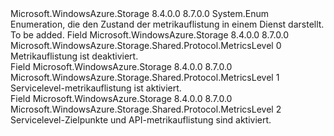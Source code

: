 <Type Name="MetricsLevel" FullName="Microsoft.WindowsAzure.Storage.Shared.Protocol.MetricsLevel">
  <TypeSignature Language="C#" Value="public enum MetricsLevel" />
  <TypeSignature Language="ILAsm" Value=".class public auto ansi sealed MetricsLevel extends System.Enum" />
  <TypeSignature Language="DocId" Value="T:Microsoft.WindowsAzure.Storage.Shared.Protocol.MetricsLevel" />
  <TypeSignature Language="VB.NET" Value="Public Enum MetricsLevel" />
  <TypeSignature Language="F#" Value="type MetricsLevel = " />
  <AssemblyInfo>
    <AssemblyName>Microsoft.WindowsAzure.Storage</AssemblyName>
    <AssemblyVersion>8.4.0.0</AssemblyVersion>
    <AssemblyVersion>8.7.0.0</AssemblyVersion>
  </AssemblyInfo>
  <Base>
    <BaseTypeName>System.Enum</BaseTypeName>
  </Base>
  <Docs>
    <summary>
            Enumeration, die den Zustand der metrikauflistung in einem Dienst darstellt.
            </summary>
    <remarks>To be added.</remarks>
  </Docs>
  <Members>
    <Member MemberName="None">
      <MemberSignature Language="C#" Value="None" />
      <MemberSignature Language="ILAsm" Value=".field public static literal valuetype Microsoft.WindowsAzure.Storage.Shared.Protocol.MetricsLevel None = int32(0)" />
      <MemberSignature Language="DocId" Value="F:Microsoft.WindowsAzure.Storage.Shared.Protocol.MetricsLevel.None" />
      <MemberSignature Language="VB.NET" Value="None" />
      <MemberSignature Language="F#" Value="None = 0" Usage="Microsoft.WindowsAzure.Storage.Shared.Protocol.MetricsLevel.None" />
      <MemberType>Field</MemberType>
      <AssemblyInfo>
        <AssemblyName>Microsoft.WindowsAzure.Storage</AssemblyName>
        <AssemblyVersion>8.4.0.0</AssemblyVersion>
        <AssemblyVersion>8.7.0.0</AssemblyVersion>
      </AssemblyInfo>
      <ReturnValue>
        <ReturnType>Microsoft.WindowsAzure.Storage.Shared.Protocol.MetricsLevel</ReturnType>
      </ReturnValue>
      <MemberValue>0</MemberValue>
      <Docs>
        <summary>
            Metrikauflistung ist deaktiviert.
            </summary>
      </Docs>
    </Member>
    <Member MemberName="Service">
      <MemberSignature Language="C#" Value="Service" />
      <MemberSignature Language="ILAsm" Value=".field public static literal valuetype Microsoft.WindowsAzure.Storage.Shared.Protocol.MetricsLevel Service = int32(1)" />
      <MemberSignature Language="DocId" Value="F:Microsoft.WindowsAzure.Storage.Shared.Protocol.MetricsLevel.Service" />
      <MemberSignature Language="VB.NET" Value="Service" />
      <MemberSignature Language="F#" Value="Service = 1" Usage="Microsoft.WindowsAzure.Storage.Shared.Protocol.MetricsLevel.Service" />
      <MemberType>Field</MemberType>
      <AssemblyInfo>
        <AssemblyName>Microsoft.WindowsAzure.Storage</AssemblyName>
        <AssemblyVersion>8.4.0.0</AssemblyVersion>
        <AssemblyVersion>8.7.0.0</AssemblyVersion>
      </AssemblyInfo>
      <ReturnValue>
        <ReturnType>Microsoft.WindowsAzure.Storage.Shared.Protocol.MetricsLevel</ReturnType>
      </ReturnValue>
      <MemberValue>1</MemberValue>
      <Docs>
        <summary>
            Servicelevel-metrikauflistung ist aktiviert.
            </summary>
      </Docs>
    </Member>
    <Member MemberName="ServiceAndApi">
      <MemberSignature Language="C#" Value="ServiceAndApi" />
      <MemberSignature Language="ILAsm" Value=".field public static literal valuetype Microsoft.WindowsAzure.Storage.Shared.Protocol.MetricsLevel ServiceAndApi = int32(2)" />
      <MemberSignature Language="DocId" Value="F:Microsoft.WindowsAzure.Storage.Shared.Protocol.MetricsLevel.ServiceAndApi" />
      <MemberSignature Language="VB.NET" Value="ServiceAndApi" />
      <MemberSignature Language="F#" Value="ServiceAndApi = 2" Usage="Microsoft.WindowsAzure.Storage.Shared.Protocol.MetricsLevel.ServiceAndApi" />
      <MemberType>Field</MemberType>
      <AssemblyInfo>
        <AssemblyName>Microsoft.WindowsAzure.Storage</AssemblyName>
        <AssemblyVersion>8.4.0.0</AssemblyVersion>
        <AssemblyVersion>8.7.0.0</AssemblyVersion>
      </AssemblyInfo>
      <ReturnValue>
        <ReturnType>Microsoft.WindowsAzure.Storage.Shared.Protocol.MetricsLevel</ReturnType>
      </ReturnValue>
      <MemberValue>2</MemberValue>
      <Docs>
        <summary>
            Servicelevel-Zielpunkte und API-metrikauflistung sind aktiviert.
            </summary>
      </Docs>
    </Member>
  </Members>
</Type>